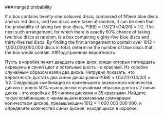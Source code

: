##Arranged probability

If a box contains twenty-one coloured discs, composed of fifteen blue discs and six red discs, and two discs were taken at random, it can be seen that the probability of taking two blue discs, P(BB) = (15/21)×(14/20) = 1/2.
The next such arrangement, for which there is exactly 50% chance of taking two blue discs at random, is a box containing eighty-five blue discs and thirty-five red discs.
By finding the first arrangement to contain over 1012 = 1,000,000,000,000 discs in total, determine the number of blue discs that the box would contain.
##Подстроенная вероятность

Пусть в коробке лежит двадцать один диск, среди которых пятнадцать окрашены в синий цвет и остальные шесть - в красный. Из коробки случайным образом взяли два диска. Нетрудно показать, что вероятность достать два синих диска равна P(BB) = (15/21)×(14/20) = 1/2.
Следующая комбинация из наименьшего возможного количества дисков с ровно 50%-ным шансом случайным образом достать 2 синих диска - это коробка с 85 синими дисками и 35 красными.
Найдите такую комбинацию с наименьшим возможным суммарным количеством дисков, превышающим 1012 = 1 000 000 000 000, и определите количество синих дисков, находящихся в коробке.
